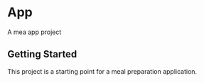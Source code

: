 # App

A mea app project

## Getting Started

This project is a starting point for a meal preparation application.
